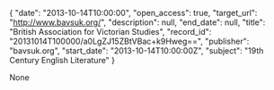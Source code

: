 {
  "date": "2013-10-14T10:00:00", 
  "open_access": true, 
  "target_url": "http://www.bavsuk.org/", 
  "description": null, 
  "end_date": null, 
  "title": "British Association for Victorian Studies", 
  "record_id": "20131014T100000/a0LgZJ15ZBtVBac+k9Hweg==", 
  "publisher": "bavsuk.org", 
  "start_date": "2013-10-14T10:00:00Z", 
  "subject": "19th Century English Literature"
}

None